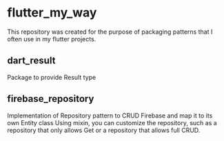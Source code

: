 # flutter_my_way
This repository was created for the purpose of packaging patterns that I often use in my flutter projects.

## dart_result
Package to provide Result type

## firebase_repository
Implementation of Repository pattern to CRUD Firebase and map it to its own Entity class
Using mixin, you can customize the repository, such as a repository that only allows Get or a repository that allows full CRUD.

